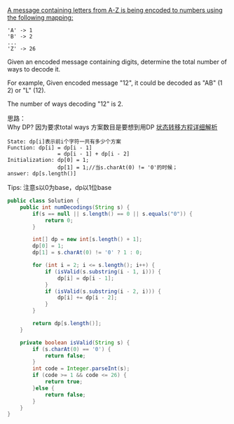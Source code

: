 [A message containing letters from A-Z is being encoded to numbers using the following mapping:](https://oj.leetcode.com/problems/decode-ways/)

```
'A' -> 1
'B' -> 2
...
'Z' -> 26
```

Given an encoded message containing digits, determine the total number of ways to decode it.

For example,
Given encoded message "12", it could be decoded as "AB" (1 2) or "L" (12).

The number of ways decoding "12" is 2.

思路：  
Why DP? 因为要求total ways 方案数目是要想到用DP  [状态转移方程详细解析](http://blog.csdn.net/shiquxinkong/article/details/17918953)

```
State: dp[i]表示前i个字符一共有多少个方案  
Function: dp[i] = dp[i - 1] 
                = dp[i - 1] + dp[i - 2]  
Initialization: dp[0] = 1;  
                dp[1] = 1;//当s.charAt(0) != '0'的时候；  
answer: dp[s.length()]  
```

Tips: 注意s以0为base，dp以1位base

```java
public class Solution {
    public int numDecodings(String s) { 
    	if(s == null || s.length() == 0 || s.equals("0")) {
    		return 0;
    	} 

    	int[] dp = new int[s.length() + 1];
    	dp[0] = 1;
    	dp[1] = s.charAt(0) != '0' ? 1 : 0;

    	for (int i = 2; i <= s.length(); i++) {
    		if (isValid(s.substring(i - 1, i))) {
    			dp[i] = dp[i - 1];
    		}
    		if (isValid(s.substring(i - 2, i))) {
    			dp[i] += dp[i - 2];
    		}
    	}

    	return dp[s.length()];
    }

    private boolean isValid(String s) {
        if (s.charAt(0) == '0') {
            return false;
        }
    	int code = Integer.parseInt(s);
    	if (code >= 1 && code <= 26) {
    		return true;
    	}else {
    		return false;
    	}
    }
}
```